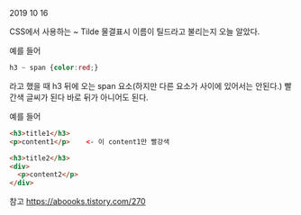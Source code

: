 2019 10 16


CSS에서 사용하는  ~ Tilde 물결표시
이름이 틸드라고 불리는지 오늘 알았다.

예를 들어

```css
h3 ~ span {color:red;}
```
라고 했을 때 
h3 뒤에 오는 span 요소(하지만 다른 요소가 사이에 있어서는 안된다.) 빨간색 글씨가 된다
바로 뒤가 아니어도 된다.


예를 들어
```html
<h3>title1</h3>
<p>content1</p>    <- 이 content1만 빨강색

<h3>title2</h3>
<div>
  <p>content2</p>
</div>
```

참고 https://aboooks.tistory.com/270
